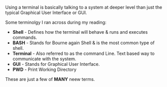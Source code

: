 Using a terminal is basically talking to a system at deeper level than just the typical Graphical User Interface or GUI.

Some terminolgy I ran across during my reading:

* **Shell** - Defines how the terminal will behave & runs and executes commands.
* **BASH** - Stands for Bourne again Shell & is the most common type of shell.
* **Terminal** - Also referred to as the command Line. Text based way to communicate with the system. 
* **GUI** - Stands for Graphical User Interface.
* **PWD** - Print Working Directory

These are just a few of **MANY** neew terms.
